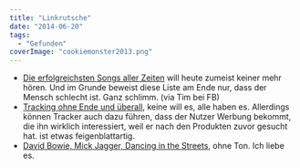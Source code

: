 ```yaml
---
title: "Linkrutsche"
date: "2014-06-20"
tags:
  - "Gefunden"
coverImage: "cookiemonster2013.png"
---
```


- [Die erfolgreichsten Songs aller Zeiten](http://www.party-megahits.de/erfolgreiche-lieder/) will heute zumeist keiner mehr hören. Und im Grunde beweist diese Liste am Ende nur, dass der Mensch schlecht ist. Ganz schlimm. (via Tim bei FB)
- [Tracking ohne Ende und überall](http://www.golem.de/news/webseiten-fraunhofer-datenbank-deckt-tracker-auf-webseiten-auf-1406-107189.html), keine will es, alle haben es. Allerdings können Tracker auch dazu führen, dass der Nutzer Werbung bekommt, die ihn wirklich interessiert, weil er nach den Produkten zuvor gesucht hat. ist etwas feigenblattartig.
- [David Bowie, Mick Jagger, Dancing in the Streets](http://boingboing.net/2014/06/19/bowie-and-jaggers-dancin.html), ohne Ton. Ich liebe es.
